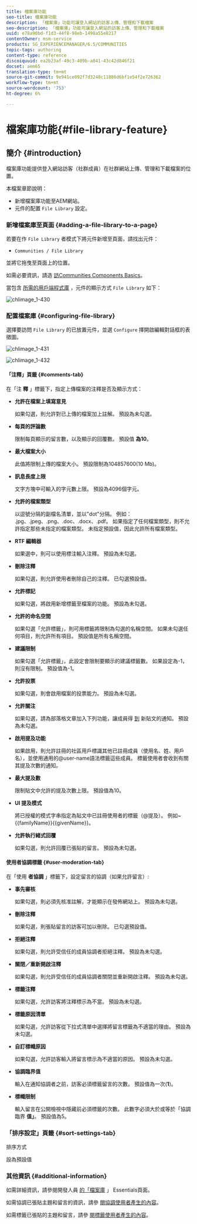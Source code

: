 ```yaml
---
title: 檔案庫功能
seo-title: 檔案庫功能
description: 「檔案庫」功能可讓登入網站的訪客上傳、管理和下載檔案
seo-description: 「檔案庫」功能可讓登入網站的訪客上傳、管理和下載檔案
uuid: e78a90bd-f1d3-44f8-98eb-1498a55e8217
contentOwner: msm-service
products: SG_EXPERIENCEMANAGER/6.5/COMMUNITIES
topic-tags: authoring
content-type: reference
discoiquuid: ea2b23af-49c3-409b-a041-43c42d846f21
docset: aem65
translation-type: tm+mt
source-git-commit: 9e941ce092f7d3248c11886d6bf1e54f2e726362
workflow-type: tm+mt
source-wordcount: '753'
ht-degree: 6%

---
```



# 檔案庫功能{#file-library-feature}

## 簡介 {#introduction}

檔案庫功能提供登入網站訪客（社群成員）在社群網站上傳、管理和下載檔案的位置。

本檔案章節說明：

* 新增檔案庫功能至AEM網站。
* 元件的配置 `File Library` 設定。

### 新增檔案庫至頁面 {#adding-a-file-library-to-a-page}

若要在作 `File Library` 者模式下將元件新增至頁面，請找出元件：

* `Communities / File Library`

並將它拖曳至頁面上的位置。

如需必要資訊，請造 [訪Communities Components Basics](/help/communities/basics.md)。

當包含 [所需的用戶端程式庫](/help/communities/essentials-file-library.md#essentials-for-client-side) ，元件的顯示方式 `File Library` 如下：

![chlimage_1-430](assets/chlimage_1-430.png)

### 配置檔案庫 {#configuring-file-library}

選擇要訪問 `File Library` 的已放置元件，並選 `Configure` 擇開啟編輯對話框的表徵圖。

![chlimage_1-431](assets/chlimage_1-431.png)

![chlimage_1-432](assets/chlimage_1-432.png)

#### 「注釋」頁籤 {#comments-tab}

在「注 **釋** 」標籤下，指定上傳檔案的注釋是否及顯示方式：

* **允許在檔案上填寫意見**

   如果勾選，則允許對已上傳的檔案加上註解。 預設為未勾選。

* **每頁的評論數**

   限制每頁顯示的留言數，以及顯示的回覆數。 預設值 **為10**。

* **最大檔案大小**

   此值將限制上傳的檔案大小。 預設限制為104857600(10 Mb)。

* **訊息長度上限**

   文字方塊中可輸入的字元數上限。 預設為4096個字元。

* **允許的檔案類型**

   以逗號分隔的副檔名清單，並以&quot;dot&quot;分隔。 例如： .jpg、.jpeg、.png、.doc、.docx、.pdf。 如果指定了任何檔案類型，則不允許指定那些未指定的檔案類型。 未指定預設值，因此允許所有檔案類型。

* **RTF 編輯器**

   如果選中，則可以使用標注輸入注釋。 預設為未勾選。

* **刪除注釋**

   如果勾選，則允許使用者刪除自己的注釋。 已勾選預設值。

* **允許標記**

   如果勾選，將啟用新增標籤至檔案的功能。 預設為未勾選。

* **允許的命名空間**

   如果勾選「允許標籤」，則可用標籤將限制為勾選的名稱空間。 如果未勾選任何項目，則允許所有項目。 預設值是所有名稱空間。

* **建議限制**

   如果勾選「允許標籤」，此設定會限制要顯示的建議標籤數。 如果設定為-1，則沒有限制。 預設值為-1。

* **允許投票**

   如果勾選，則會啟用檔案的投票能力。 預設為未勾選。

* **允許關注**

   如果勾選，請為部落格文章加入下列功能，讓成員得 [到](/help/communities/notifications.md) 新貼文的通知。 預設為未勾選。

* **啟用提及功能**

   如果啟用，則允許註冊的社區用戶標識其他已註冊成員（使用名、姓、用戶名），並使用通用的@user-name語法標籤這些成員。 標籤使用者會收到有關其提及次數的通知。

* **最大提及數**

   限制貼文中允許的提及次數上限。 預設值為10。

* **UI 提及模式**

   將已授權的模式字串指定為貼文中已註冊使用者的標籤（@提及）。 例如~{{familyName}}{{givenName}}。

* **允許執行緒式回覆**

   如果勾選，則允許回覆已張貼的留言。 預設為未勾選。

#### 使用者協調標籤 {#user-moderation-tab}

在「使用 **者協調** 」標籤下，設定留言的協調（如果允許留言）:

* **事先審核**

   如果勾選，則必須先核准註解，才能顯示在發佈網站上。 預設為未勾選。

* **刪除注釋**

   如果勾選，則張貼留言的訪客可加以刪除。 已勾選預設值。

* **拒絕注釋**

   如果勾選，則允許受信任的成員協調者拒絕注釋。 預設為未勾選。

* **關閉／重新開啟注釋**

   如果勾選，則允許受信任的成員協調者關閉並重新開啟注釋。 預設為未勾選。

* **標籤注釋**

   如果勾選，允許訪客將注釋標示為不當。 預設為未勾選。

* **標籤原因清單**

   如果勾選，允許訪客從下拉式清單中選擇將留言標籤為不適當的理由。 預設為未勾選。

* **自訂標幟原因**

   如果勾選，允許訪客輸入將留言標示為不適當的原因。 預設為未勾選。

* **協調臨界值**

   輸入在通知協調者之前，訪客必須標籤留言的次數。 預設值為一次(**1**)。

* **標幟限制**

   輸入留言在公開檢視中隱藏前必須標籤的次數。 此數字必須大於或等於「協調臨界 **值」**。 預設值為5。

### 「排序設定」頁籤 {#sort-settings-tab}

排序方式

設為預設值

### 其他資訊 {#additional-information}

如需詳細資訊，請參閱開發人員 [的「檔案庫](/help/communities/essentials-file-library.md) 」 Essentials頁面。

如需協調已張貼主題和留言的資訊，請參 [閱協調使用者產生的內容](/help/communities/moderate-ugc.md)。

如需標籤已張貼的主題和留言，請參 [閱標籤使用者產生的內容](/help/communities/tag-ugc.md)。
